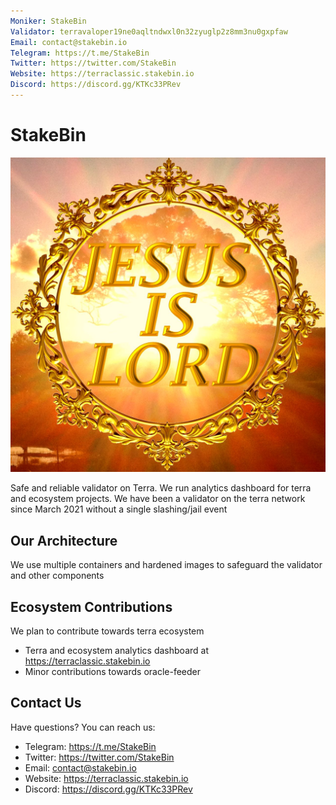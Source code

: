 ```yaml
---
Moniker: StakeBin
Validator: terravaloper19ne0aqltndwxl0n32zyuglp2z8mm3nu0gxpfaw
Email: contact@stakebin.io
Telegram: https://t.me/StakeBin
Twitter: https://twitter.com/StakeBin
Website: https://terraclassic.stakebin.io
Discord: https://discord.gg/KTKc33PRev
---
```


# StakeBin

![StakeBin](./logo.jpg)

Safe and reliable validator on Terra. We run analytics dashboard for terra and ecosystem projects. We have been a validator on the terra network since March 2021 without a single slashing/jail event

## Our Architecture

We use multiple containers and hardened images to safeguard the validator and other components

## Ecosystem Contributions

We plan to contribute towards terra ecosystem

- Terra and ecosystem analytics dashboard at https://terraclassic.stakebin.io
- Minor contributions towards oracle-feeder

## Contact Us

Have questions? You can reach us:

- Telegram: https://t.me/StakeBin
- Twitter: https://twitter.com/StakeBin
- Email: contact@stakebin.io
- Website: https://terraclassic.stakebin.io
- Discord: https://discord.gg/KTKc33PRev
